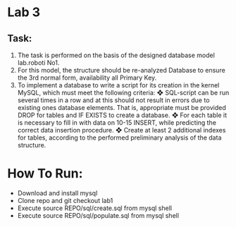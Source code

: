 # Lab 3
## Task:
1. The task is performed on the basis of the designed database model
lab.roboti No1.
2. For this model, the structure should be re-analyzed
Database to ensure the 3rd normal form, availability
all Primary Key.
3. To implement a database to write a script for its creation in the kernel
MySQL, which must meet the following criteria:
❖ SQL-script can be run several times in a row and at
this should not result in errors due to existing ones
database elements. That is, appropriate must be provided
DROP for tables and IF EXISTS to create a database.
❖ For each table it is necessary to fill in with data on
10-15 INSERT, while predicting the correct
data insertion procedure.
❖ Create at least 2 additional indexes for tables,
according to the performed preliminary analysis of the data structure.

# How To Run:
- Download and install mysql
- Clone repo and git checkout lab1
- Execute source REPO/sql/create.sql from mysql shell
- Execute source REPO/sql/populate.sql from mysql shell